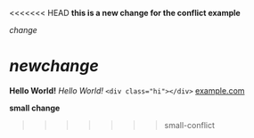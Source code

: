 <<<<<<< HEAD
**this is a new change for the conflict example**

*change*

*newchange*
=======
**Hello World!**
*Hello World!*
`<div class="hi"></div>`
[example.com](www.example.com)

**small change**
>>>>>>> small-conflict
